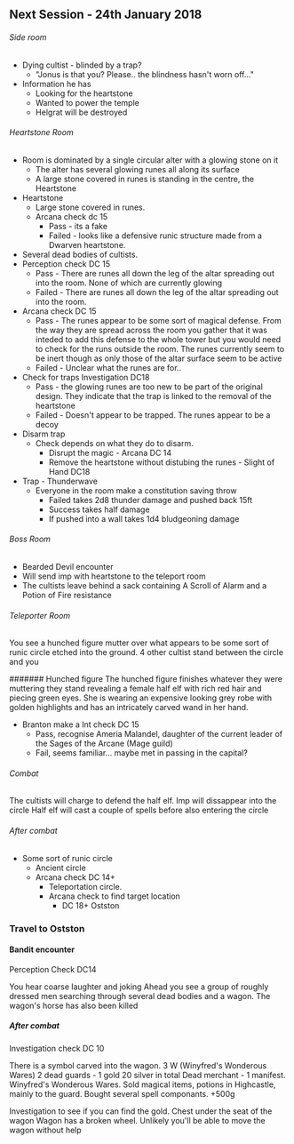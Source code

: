 ## Next Session - 24th January 2018

###### Side room
* Dying cultist - blinded by a trap?
  * "Jonus is that you? Please.. the blindness hasn't worn off..."
* Information he has
  * Looking for the heartstone
  * Wanted to power the temple
  * Helgrat will be destroyed
  
###### Heartstone Room
* Room is dominated by a single circular alter with a glowing stone on it
  * The alter has several glowing runes all along its surface
  * A large stone covered in runes is standing in the centre, the Heartstone
* Heartstone
  * Large stone covered in runes.
  * Arcana check dc 15
    * Pass - its a fake
    * Failed - looks like a defensive runic structure made from a Dwarven heartstone.
* Several dead bodies of cultists.  
* Perception check DC 15
  * Pass - There are runes all down the leg of the altar spreading out into the room. None of which are currently glowing
  * Failed - There are runes all down the leg of the altar spreading out into the room.  
* Arcana check DC 15
  * Pass - The runes appear to be some sort of magical defense. From the way they are spread across the room you gather that it was inteded to add this defense to the whole tower but you would need to check for the runs outside the room. The runes currently seem to be inert though as only those of the altar surface seem to be active
  * Failed - Unclear what the runes are for..
* Check for traps Investigation DC18
  * Pass - the glowing runes are too new to be part of the original design. They indicate that the trap is linked to the removal of the heartstone
  * Failed - Doesn't appear to be trapped. The runes appear to be a decoy
* Disarm trap
  * Check depends on what they do to disarm.
    * Disrupt the magic - Arcana DC 14
    * Remove the heartstone without distubing the runes - Slight of Hand DC18
* Trap - Thunderwave
  * Everyone in the room make a constitution saving throw
    * Failed takes 2d8 thunder damage and pushed back 15ft
    * Success takes half damage
    * If pushed into a wall takes 1d4 bludgeoning damage
    
###### Boss Room
* Bearded Devil encounter
* Will send imp with heartstone to the teleport room
* The cultists leave behind a sack containing A Scroll of Alarm and a Potion of Fire resistance 
  
###### Teleporter Room

You see a hunched figure mutter over what appears to be some sort of runic circle etched into the ground. 4 other cultist stand between the circle and you

####### Hunched figure
The hunched figure finishes whatever they were muttering they stand revealing a female half elf with rich red hair and piecing green eyes. She is wearing an expensive looking grey robe with golden highlights and has an intricately carved wand in her hand.

* Branton make a Int check DC 15
  * Pass, recognise Ameria Malandel, daughter of the current leader of the Sages of the Arcane (Mage guild)
  * Fail, seems familiar... maybe met in passing in the capital?
  
###### Combat

The cultists will charge to defend the half elf.
Imp will dissappear into the circle
Half elf will cast a couple of spells before also entering the circle

###### After combat

* Some sort of runic circle
  * Ancient circle
  * Arcana check DC 14+
    * Teleportation circle.
    * Arcana check to find target location 
      * DC 18+ Ostston 
 
 ### Travel to Ostston
 
 #### Bandit encounter
 
 Perception Check DC14
 
 You hear coarse laughter and joking
 Ahead you see a group of roughly dressed men searching through several dead bodies and a wagon.
 The wagon's horse has also been killed
 
 ##### After combat
 
 Investigation check DC 10
 
 There is a symbol carved into the wagon. 3 W (Winyfred's Wonderous Wares)
 2 dead guards - 1 gold 20 silver in total
 Dead merchant - 1 manifest. Winyfred's Wonderous Wares. Sold magical items, potions in Highcastle, mainly to the guard. Bought several spell componants. +500g
 
 Investigation to see if you can find the gold. Chest under the seat of the wagon
 Wagon has a broken wheel. Unlikely you'll be able to move the wagon without help
 
 
